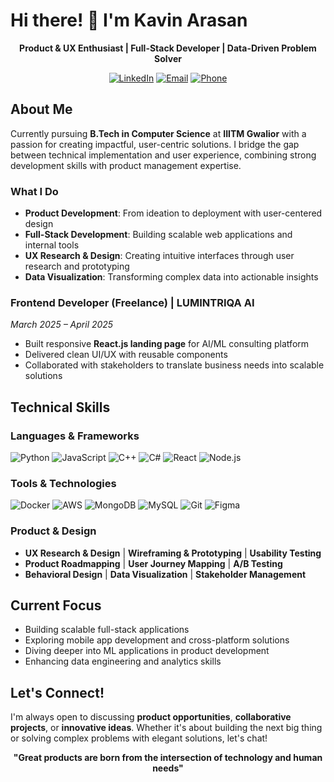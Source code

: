 # Hi there! 👋 I'm Kavin Arasan

<div align="center">
  
  **Product & UX Enthusiast | Full-Stack Developer | Data-Driven Problem Solver**
  
  [![LinkedIn](https://img.shields.io/badge/LinkedIn-0077B5?style=for-the-badge&logo=linkedin&logoColor=white)]([https://linkedin.com/in/your-profile](https://www.linkedin.com/in/kavinarasan/))
  [![Email](https://img.shields.io/badge/Email-D14836?style=for-the-badge&logo=gmail&logoColor=white)](mailto:kavinarasan2019@gmail.com)
  [![Phone](https://img.shields.io/badge/Phone-25D366?style=for-the-badge&logo=whatsapp&logoColor=white)](tel:+917358517961)

</div>

## About Me

Currently pursuing **B.Tech in Computer Science** at **IIITM Gwalior** with a passion for creating impactful, user-centric solutions. I bridge the gap between technical implementation and user experience, combining strong development skills with product management expertise.

### What I Do
- **Product Development**: From ideation to deployment with user-centered design
- **Full-Stack Development**: Building scalable web applications and internal tools
- **UX Research & Design**: Creating intuitive interfaces through user research and prototyping
- **Data Visualization**: Transforming complex data into actionable insights


### **Frontend Developer (Freelance)** | LUMINTRIQA AI
*March 2025 – April 2025*
- Built responsive **React.js landing page** for AI/ML consulting platform
- Delivered clean UI/UX with reusable components
- Collaborated with stakeholders to translate business needs into scalable solutions



## Technical Skills

### **Languages & Frameworks**
![Python](https://img.shields.io/badge/Python-3776AB?style=for-the-badge&logo=python&logoColor=white)
![JavaScript](https://img.shields.io/badge/JavaScript-F7DF1E?style=for-the-badge&logo=javascript&logoColor=black)
![C++](https://img.shields.io/badge/C%2B%2B-00599C?style=for-the-badge&logo=c%2B%2B&logoColor=white)
![C#](https://img.shields.io/badge/C%23-239120?style=for-the-badge&logo=c-sharp&logoColor=white)
![React](https://img.shields.io/badge/React-20232A?style=for-the-badge&logo=react&logoColor=61DAFB)
![Node.js](https://img.shields.io/badge/Node.js-43853D?style=for-the-badge&logo=node.js&logoColor=white)

### **Tools & Technologies**
![Docker](https://img.shields.io/badge/Docker-2496ED?style=for-the-badge&logo=docker&logoColor=white)
![AWS](https://img.shields.io/badge/AWS-232F3E?style=for-the-badge&logo=amazon-aws&logoColor=white)
![MongoDB](https://img.shields.io/badge/MongoDB-4EA94B?style=for-the-badge&logo=mongodb&logoColor=white)
![MySQL](https://img.shields.io/badge/MySQL-00000F?style=for-the-badge&logo=mysql&logoColor=white)
![Git](https://img.shields.io/badge/Git-F05032?style=for-the-badge&logo=git&logoColor=white)
![Figma](https://img.shields.io/badge/Figma-F24E1E?style=for-the-badge&logo=figma&logoColor=white)

### **Product & Design**
- **UX Research & Design** | **Wireframing & Prototyping** | **Usability Testing**
- **Product Roadmapping** | **User Journey Mapping** | **A/B Testing**
- **Behavioral Design** | **Data Visualization** | **Stakeholder Management**


## Current Focus

- Building scalable full-stack applications
- Exploring mobile app development and cross-platform solutions
- Diving deeper into ML applications in product development
- Enhancing data engineering and analytics skills

## Let's Connect!

I'm always open to discussing **product opportunities**, **collaborative projects**, or **innovative ideas**. Whether it's about building the next big thing or solving complex problems with elegant solutions, let's chat!

<div align="center">
  
  **"Great products are born from the intersection of technology and human needs"**
  
</div>


